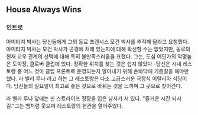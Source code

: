## House Always Wins

### 인트로

아미티지 박사는 당신들에게 그의 동료 프랜시스 모건 박사를 추적해 달라고 요청했다. 아미티지 박사는 모건 박사가 곤경에 처해 있는지에 대해 확신할 수는 없었지만, 동료의 현재 교우 관계의 선택에 대해 특히 불만족스러움을 표했다. 그는, 도심 어딘가의 악명높은 도박장, 클로버 클럽에 있다. 정확한 위치를 찾는 것은 쉽지 않았다 -당신은 시내 레스토랑 중 어느 것이 클럽 프론트로 운영되는지 알아내기 위해 손바닥에 기름칠을 해야만 했다. 라 벨라 루나 라고 하는 그 레스토랑은  다소 고급스러운 극장식 이탈리아 식당이다. 당신들의 일요일이 최고로 좋은 것으로 바뀌는 것을 느끼며 그 곳으로 찾아간다.

라 벨라 루나 앞에는 핀 스트라이프 정장을 입은 남자가 서 있다. "즐거운 시간 되시길."그는 뱀처럼 웃으며 레스토랑의 현관을 열어주었다.
